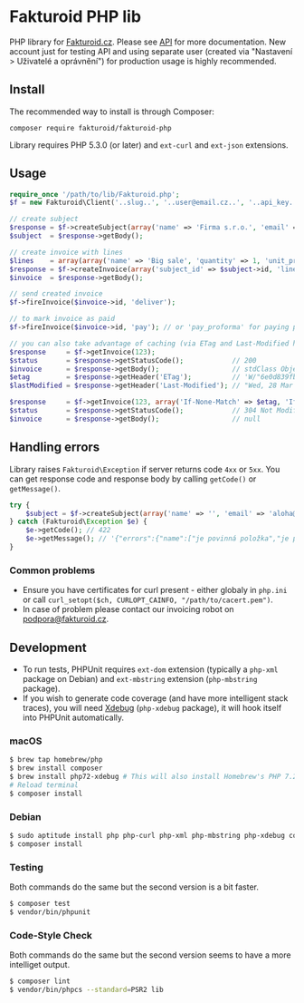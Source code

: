 # Fakturoid PHP lib

PHP library for [Fakturoid.cz](https://www.fakturoid.cz/). Please see [API](http://docs.fakturoid.apiary.io/) for more documentation.
New account just for testing API and using separate user (created via "Nastavení > Uživatelé a oprávnění") for production usage is highly recommended.

## Install
The recommended way to install is through Composer:

```
composer require fakturoid/fakturoid-php
```

Library requires PHP 5.3.0 (or later) and `ext-curl` and `ext-json` extensions.

## Usage

```php
require_once '/path/to/lib/Fakturoid.php';
$f = new Fakturoid\Client('..slug..', '..user@email.cz..', '..api_key..', 'PHPlib <your@email.cz>');

// create subject
$response = $f->createSubject(array('name' => 'Firma s.r.o.', 'email' => 'aloha@pokus.cz'));
$subject  = $response->getBody();

// create invoice with lines
$lines    = array(array('name' => 'Big sale', 'quantity' => 1, 'unit_price' => 1000));
$response = $f->createInvoice(array('subject_id' => $subject->id, 'lines' => $lines));
$invoice  = $response->getBody();

// send created invoice
$f->fireInvoice($invoice->id, 'deliver');

// to mark invoice as paid
$f->fireInvoice($invoice->id, 'pay'); // or 'pay_proforma' for paying proforma and 'pay_partial_proforma' for partial proforma

// you can also take advantage of caching (via ETag and Last-Modified headers).
$response     = $f->getInvoice(123);
$status       = $response->getStatusCode();            // 200
$invoice      = $response->getBody();                  // stdClass Object
$etag         = $response->getHeader('ETag');          // 'W/"6e0d839fb2edb9eadcd9ecda2d227c96"'
$lastModified = $response->getHeader('Last-Modified'); // "Wed, 28 Mar 2018 03:11:14 GMT"

$response     = $f->getInvoice(123, array('If-None-Match' => $etag, 'If-Modified-Since' => $lastModified));
$status       = $response->getStatusCode();            // 304 Not Modified
$invoice      = $response->getBody();                  // null
```

## Handling errors

Library raises `Fakturoid\Exception` if server returns code `4xx` or `5xx`. You can get response code and response body by calling `getCode()` or `getMessage()`.

```php
try {
    $subject = $f->createSubject(array('name' => '', 'email' => 'aloha@pokus.cz'));
} catch (Fakturoid\Exception $e) {
    $e->getCode(); // 422
    $e->getMessage(); // '{"errors":{"name":["je povinná položka","je příliš krátký/á/é (min. 2 znaků)"]}}'
}
```

### Common problems

- Ensure you have certificates for curl present - either globaly in `php.ini` or call `curl_setopt($ch, CURLOPT_CAINFO, "/path/to/cacert.pem")`.
- In case of problem please contact our invoicing robot on podpora@fakturoid.cz.

## Development

- To run tests, PHPUnit requires `ext-dom` extension (typically a `php-xml` package on Debian) and `ext-mbstring` extension (`php-mbstring` package).
- If you wish to generate code coverage (and have more intelligent stack traces), you will need [Xdebug](https://xdebug.org/)
  (`php-xdebug` package), it will hook itself into PHPUnit automatically.

### macOS

```sh
$ brew tap homebrew/php
$ brew install composer
$ brew install php72-xdebug # This will also install Homebrew's PHP 7.2
# Reload terminal
$ composer install
```

### Debian

```sh
$ sudo aptitude install php php-curl php-xml php-mbstring php-xdebug composer
$ composer install
```

### Testing

Both commands do the same but the second version is a bit faster.

```sh
$ composer test
$ vendor/bin/phpunit
```

### Code-Style Check

Both commands do the same but the second version seems to have a more intelliget output.

```sh
$ composer lint
$ vendor/bin/phpcs --standard=PSR2 lib
```
